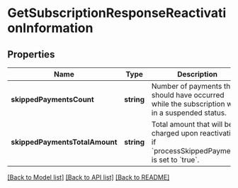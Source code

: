 # GetSubscriptionResponseReactivationInformation

## Properties
Name | Type | Description | Notes
------------ | ------------- | ------------- | -------------
**skippedPaymentsCount** | **string** | Number of payments that should have occurred while the subscription was in a suspended status. | [optional] 
**skippedPaymentsTotalAmount** | **string** | Total amount that will be charged upon reactivation if &#x60;processSkippedPayments&#x60; is set to &#x60;true&#x60;. | [optional] 

[[Back to Model list]](../README.md#documentation-for-models) [[Back to API list]](../README.md#documentation-for-api-endpoints) [[Back to README]](../README.md)


